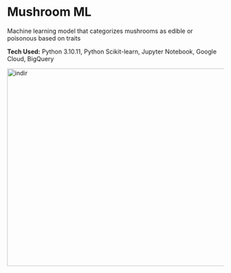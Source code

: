 # Mushroom ML

Machine learning model that categorizes mushrooms as edible or poisonous based on traits

**Tech Used:** Python 3.10.11, Python Scikit-learn, Jupyter Notebook, Google Cloud, BigQuery

<img width="1516" height="461" alt="indir" src="https://github.com/user-attachments/assets/0e5bd264-326c-423a-8346-17e7c52c0e33" />
